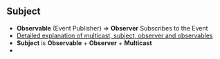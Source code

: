 ## Subject

- **Observable** (Event Publisher) => **Observer** Subscribes to the Event
- [Detailed explanation of multicast, subject, observer and observables](https://netbasal.com/understanding-rxjs-multicast-operators-77b3f60af0a2)
- **Subject** is **Observable** + **Observer** + **Multicast**
- 




